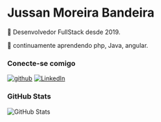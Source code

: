 # Jussan Moreira Bandeira

🔭 Desenvolvedor FullStack desde 2019.

🌱 continuamente aprendendo php, Java, angular.

### Conecte-se comigo

[![github](https://img.shields.io/badge/github-000?style=for-the-badge&logo=github&logoColor=white)](https://github.com/jussanbandeira)
[![LinkedIn](https://www.linkedin.com/in/jussanbandeira?style=for-the-badge&logo=linkedin&logoColor=white)](https://www.linkedin.com/in/jussanbandeira/)


### GitHub Stats

![GitHub Stats](https://github-readme-stats.vercel.app/api?username=jussanbandeira&theme=transparent&bg_color=000&border_color=30A3DC&show_icons=true&icon_color=30A3DC&title_color=E94D5F&text_color=FFF)


